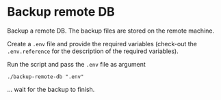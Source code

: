 # Backup remote DB 

Backup a remote DB. The backup files are stored on the remote machine.

Create a `.env` file and provide the required variables (check-out the `.env.reference` for the description of the required variables).

Run the script and pass the `.env` file as argument

```
./backup-remote-db ".env"
```

... wait for the backup to finish.
